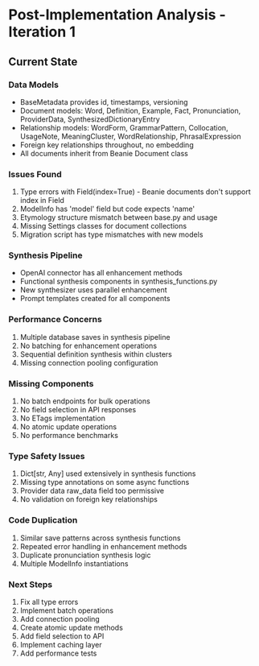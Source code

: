 # Post-Implementation Analysis - Iteration 1

## Current State

### Data Models
- BaseMetadata provides id, timestamps, versioning
- Document models: Word, Definition, Example, Fact, Pronunciation, ProviderData, SynthesizedDictionaryEntry
- Relationship models: WordForm, GrammarPattern, Collocation, UsageNote, MeaningCluster, WordRelationship, PhrasalExpression
- Foreign key relationships throughout, no embedding
- All documents inherit from Beanie Document class

### Issues Found
1. Type errors with Field(index=True) - Beanie documents don't support index in Field
2. ModelInfo has 'model' field but code expects 'name'
3. Etymology structure mismatch between base.py and usage
4. Missing Settings classes for document collections
5. Migration script has type mismatches with new models

### Synthesis Pipeline
- OpenAI connector has all enhancement methods
- Functional synthesis components in synthesis_functions.py
- New synthesizer uses parallel enhancement
- Prompt templates created for all components

### Performance Concerns
1. Multiple database saves in synthesis pipeline
2. No batching for enhancement operations
3. Sequential definition synthesis within clusters
4. Missing connection pooling configuration

### Missing Components
1. No batch endpoints for bulk operations
2. No field selection in API responses
3. No ETags implementation
4. No atomic update operations
5. No performance benchmarks

### Type Safety Issues
1. Dict[str, Any] used extensively in synthesis functions
2. Missing type annotations on some async functions
3. Provider data raw_data field too permissive
4. No validation on foreign key relationships

### Code Duplication
1. Similar save patterns across synthesis functions
2. Repeated error handling in enhancement methods
3. Duplicate pronunciation synthesis logic
4. Multiple ModelInfo instantiations

### Next Steps
1. Fix all type errors
2. Implement batch operations
3. Add connection pooling
4. Create atomic update methods
5. Add field selection to API
6. Implement caching layer
7. Add performance tests